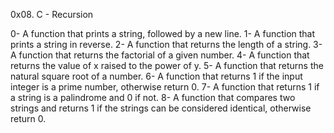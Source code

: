 0x08. C - Recursion

0- A function that prints a string, followed by a new line.
1- A function that prints a string in reverse.
2- A function that returns the length of a string.
3- A function that returns the factorial of a given number.
4- A function that returns the value of x raised to the power of y.
5- A function that returns the natural square root of a number.
6- A function that returns 1 if the input integer is a prime number, otherwise return 0.
7- A function that returns 1 if a string is a palindrome and 0 if not.
8- A function that compares two strings and returns 1 if the strings can be considered identical, otherwise return 0.
 
